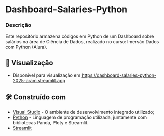 # Dashboard-Salaries-Python
### Descrição
Este repositório armazena códigos em Python de um Dashboard sobre salários na área de Ciência de Dados, realizado no curso: Imersão Dados com Python (Alura).

## 👀 Visualização

* Disponível para visualização em https://dashboard-salaries-python-2025-aram.streamlit.app

## 🛠️ Construído com

* [Visual Studio](https://code.visualstudio.com) - O ambiente de desenvolvimento integrado utilizado;
* [Python](https://www.python.org) - Linguagem de programação utilizada, juntamente com bibliotecas Panda, Ploty e Streamlit.
* [Streamlit](https://streamlit.io)


